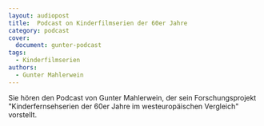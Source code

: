 ```yaml
---
layout: audiopost
title:  Podcast on Kinderfilmserien der 60er Jahre
category: podcast
cover:
  document: gunter-podcast
tags:
  - Kinderfilmserien
authors:
  - Gunter Mahlerwein
---
```

Sie hören den Podcast von Gunter Mahlerwein, der sein Forschungsprojekt "Kinderfernsehserien der 60er Jahre im westeuropäischen Vergleich" vorstellt.
